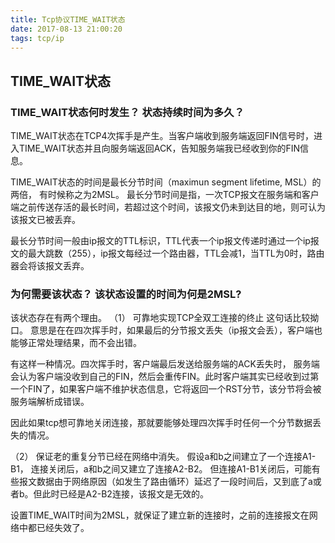 ```yaml
---
title: Tcp协议TIME_WAIT状态
date: 2017-08-13 21:00:20
tags: tcp/ip
---
```


## TIME_WAIT状态

### TIME_WAIT状态何时发生？ 状态持续时间为多久？
TIME_WAIT状态在TCP4次挥手是产生。当客户端收到服务端返回FIN信号时，进入TIME_WAIT状态并且向服务端返回ACK，告知服务端我已经收到你的FIN信息。

TIME_WAIT状态的时间是最长分节时间（maximun segment lifetime, MSL）的两倍， 有时候称之为2MSL。 最长分节时间是指，一次TCP报文在服务端和客户端之前传送存活的最长时间，若超过这个时间，该报文仍未到达目的地，则可认为该报文已被丢弃。

最长分节时间一般由ip报文的TTL标识，TTL代表一个ip报文传递时通过一个ip报文的最大跳数（255），ip报文每经过一个路由器，TTL会减1，当TTL为0时，路由器会将该报文丢弃。

### 为何需要该状态？  该状态设置的时间为何是2MSL?
<!-- more -->

该状态存在有两个理由。
（1） 可靠地实现TCP全双工连接的终止
这句话比较拗口。 意思是在在四次挥手时，如果最后的分节报文丢失（ip报文会丢），客户端也能够正常处理结果，而不会出错。

有这样一种情况。四次挥手时，客户端最后发送给服务端的ACK丢失时， 服务端会认为客户端没收到自己的FIN，然后会重传FIN。此时客户端其实已经收到过第一个FIN了，如果客户端不维护状态信息，它将返回一个RST分节，该分节将会被服务端解析成错误。

因此如果tcp想可靠地关闭连接，那就要能够处理四次挥手时任何一个分节数据丢失的情况。

（2） 保证老的重复分节已经在网络中消失。
假设a和b之间建立了一个连接A1-B1， 连接关闭后，a和b之间又建立了连接A2-B2。 但连接A1-B1关闭后，可能有些报文数据由于网络原因（如发生了路由循环）延迟了一段时间后，又到底了a或者b。但此时已经是A2-B2连接，该报文是无效的。

 设置TIME_WAIT时间为2MSL，就保证了建立新的连接时，之前的连接报文在网络中都已经失效了。
